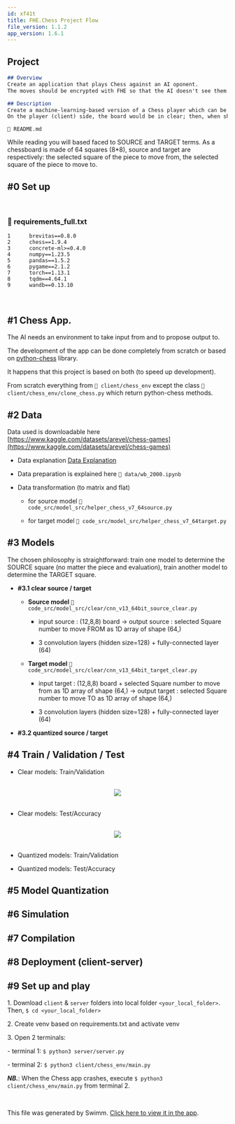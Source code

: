 ```yaml
---
id: xf41t
title: FHE.Chess Project Flow
file_version: 1.1.2
app_version: 1.6.1
---
```


## Project

```markdown
## Overview
Create an application that plays Chess against an AI oponent.
The moves should be encrypted with FHE so that the AI doesn't see them but can still run its algorithm on them.

## Description
Create a machine-learning-based version of a Chess player which can be executed in FHE, i.e., where the computer does not see the unencrypted moves.
On the player (client) side, the board would be in clear; then, when she plays her move, she encrypts the new position and sends it to the server, which then runs the machine-learning model inference over encrypted data, to predict a new (encrypted) move to apply. Finally, the player decrypts this move and apply it on the position, and reiterate the process until the game is over.
```

`📄 README.md`

While reading you will based faced to SOURCE and TARGET terms. As a chessboard is made of 64 squares (8\*8), source and target are respectively: the selected square of the piece to move from, the selected square of the piece to move to.

## #0 Set up

<br/>


<!-- NOTE-swimm-snippet: the lines below link your snippet to Swimm -->
### 📄 requirements_full.txt
```text
1      brevitas==0.8.0
2      chess==1.9.4
3      concrete-ml>=0.4.0
4      numpy==1.23.5
5      pandas==1.5.2
6      pygame==2.1.2
7      torch==1.13.1
8      tqdm==4.64.1
9      wandb==0.13.10
```

<br/>

## #1 Chess App.

The AI needs an environment to take input from and to propose output to.

The development of the app can be done completely from scratch or based on [python-chess](https://python-chess.readthedocs.io/en/latest/) library.

It happens that this project is based on both (to speed up development).

From scratch everything from `📄 client/chess_env` except the class `📄 client/chess_env/clone_chess.py` which return python-chess methods.

## #2 Data

Data used is downloadable here [https://www.kaggle.com/datasets/arevel/chess-games](https://www.kaggle.com/datasets/arevel/chess-games)

*   Data explanation [Data Explanation](data-explanation.4esp0.sw.md)

*   Data preparation is explained here `📄 data/wb_2000.ipynb`

*   Data transformation (to matrix and flat)

    *   for source model `📄 code_src/model_src/helper_chess_v7_64source.py`

    *   for target model `📄 code_src/model_src/helper_chess_v7_64target.py`

## #3 Models

The chosen philosophy is straightforward: train one model to determine the SOURCE square (no matter the piece and evaluation), train another model to determine the TARGET square.

*   **#3.1 clear source / target**

    *   **Source model** `📄 code_src/model_src/clear/cnn_v13_64bit_source_clear.py`

        *   input source : (12,8,8) board -> output source : selected Square number to move FROM as 1D array of shape (64,)

        *   3 convolution layers (hidden size=128) + fully-connected layer (64)

    *   **Target model** `📄 code_src/model_src/clear/cnn_v13_64bit_target_clear.py`

        *   input target : (12,8,8) board + selected Square number to move from as 1D array of shape (64,) -> output target : selected Square number to move TO as 1D array of shape (64,)

        *   3 convolution layers (hidden size=128) + fully-connected layer (64)

*   **#3.2 quantized source / target**

## #4 Train / Validation / Test

*   Clear models: Train/Validation

<br/>

<div align="center"><img src="https://firebasestorage.googleapis.com/v0/b/swimmio-content/o/repositories%2FZ2l0aHViJTNBJTNBRkhFLkNoZXNzJTNBJTNBdnJvbmE%3D%2F43a2be88-898c-436d-9c64-dce01319ef35.png?alt=media&token=26f73975-8ca4-41ee-96e5-06f8ea44a82b" style="width:'50%'"/></div>

<br/>

*   Clear models: Test/Accuracy

<br/>

<div align="center"><img src="https://firebasestorage.googleapis.com/v0/b/swimmio-content/o/repositories%2FZ2l0aHViJTNBJTNBRkhFLkNoZXNzJTNBJTNBdnJvbmE%3D%2Fd3f2d163-d3cb-4b7a-8a80-1269a3d5ccf6.png?alt=media&token=1dba49d2-0a8d-45a8-bf70-c5331dc1cfb3" style="width:'50%'"/></div>

<br/>

*   Quantized models: Train/Validation

*   Quantized models: Test/Accuracy

## #5 Model Quantization

## #6 Simulation

## #7 Compilation

## #8 Deployment (client-server)

## #9 Set up and play

1\. Download `client` & `server` folders into local folder `<your_local_folder>`. Then, `$ cd <your_local_folder>`

2\. Create venv based on requirements.txt and activate venv

3\. Open 2 terminals:

\- terminal 1: `$ python3 server/server.py`

\- terminal 2: `$ python3 client/chess_env/main.py`

**_NB._**: When the Chess app crashes, execute `$ python3 client/chess_env/main.py` from terminal 2.

<br/>

This file was generated by Swimm. [Click here to view it in the app](https://app.swimm.io/repos/Z2l0aHViJTNBJTNBRkhFLkNoZXNzJTNBJTNBdnJvbmE=/docs/xf41t).

